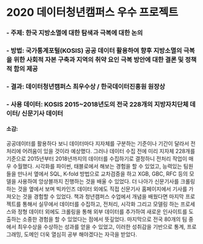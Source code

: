 # 2020 데이터청년캠퍼스 우수 프로젝트

### - 주제: 한국 지방소멸에 대한 탐색과 극복에 대한 논의

### - 방법: 국가통계포털(KOSIS) 공공 데이터 활용하여 향후 지방소멸의 극복을 위한 사회적 자본 구축과 지역의 취약 요인 극복 방안에 대한 결론 및 정책적 함의 제공

### - 결과: 데이터청년캠퍼스 최우수상 / 한국데이터진흥원 원장상

### - 사용 데이터: KOSIS 2015~2018년도의 전국 228개의 지방자치단체 데이터/ 신문기사 데이터

#### 소감: 
공공데이터를 활용하다 보니 데이터마다 지자체를 구분하는 기준이나 기간이 달라서 전처리에 어려움이 있을 것이라 예상했다. 
그러나 데이터 수집 전에 미리 지자체 228개를 기준으로 2015년부터 2018년까지의 데이터를 수집하기로 결정하니 전처리 작업이 매우 수월했다. 
시각화를 파이썬, 태블로에서 해보는 경험을 할 수 있었고, 능력있는 팀원들을 만나서 옆에서 SQL, K-fold 방법으로 교차검증을 하고 
XGB, GBC, RFC 등의 모델을 사용하여 앙상블까지 진행하는 것을 배울 수 있었다. 더 나아가 신문기사를 크롤링하는 것을 옆에서 보며 
빅카인즈 데이터 외에도 직접 신문기사 홈페이지에서 기사를 가져오는 것을 경험할 수 있었다. 책과 청년캠퍼스 수업에서 개념을 배웠다면
마지막 프로젝트를 통해서 실무에서 데이터를 수집하고, 전처리, 시각화 그리고 모델링 하는 프로세스와 정형 데이터 외에도 크롤링을 통해
외부 데이터를 추가하여 새로운 인사이트를 도출하는 소중한 경험을 할 수 있었다는 점에서 뜻깊었다. 
마지막으로 전국 80개의 팀 중에서 최우수상을 수상하는 성과를 얻을 수 있었고, 이러한 성취감을 기반으로 통계, 프로그래밍, 도메인 더욱 열심히 공부 해야겠다는 자극을 받았다. 


